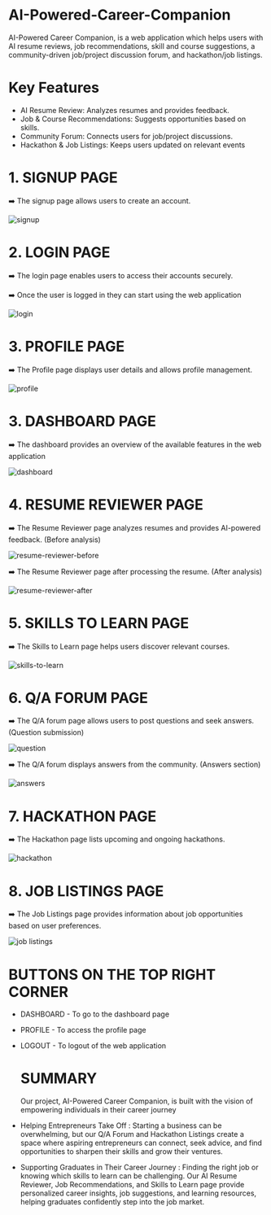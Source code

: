 # AI-Powered-Career-Companion
AI-Powered Career Companion, is a web application which helps users with AI resume reviews, job recommendations, skill and course suggestions, a community-driven job/project discussion forum, and hackathon/job listings.

# Key Features

- AI Resume Review: Analyzes resumes and provides feedback.
- Job & Course Recommendations: Suggests opportunities based on skills.
- Community Forum: Connects users for job/project discussions.
- Hackathon & Job Listings: Keeps users updated on relevant events

# 1. SIGNUP PAGE
➡️ The signup page allows users to create an account.

![signup](https://github.com/user-attachments/assets/52b962e1-5001-4b64-9563-02256249527b)

# 2. LOGIN PAGE
➡️ The login page enables users to access their accounts securely.

➡️ Once the user is logged in they can start using the web application 

![login](https://github.com/user-attachments/assets/4e812db6-fd51-4460-94e0-1a1353c70897)


# 3. PROFILE PAGE
➡️ The Profile page displays user details and allows profile management.

![profile](https://github.com/user-attachments/assets/51bb34c9-6802-4928-b436-950c201c4c0d)

# 3. DASHBOARD PAGE
➡️ The dashboard provides an overview of the available features in the web application 

![dashboard](https://github.com/user-attachments/assets/dd683c3d-61e6-4d14-88d1-0a16139b66bc)

# 4. RESUME REVIEWER PAGE
➡️ The Resume Reviewer page analyzes resumes and provides AI-powered feedback.
(Before analysis)

![resume-reviewer-before](https://github.com/user-attachments/assets/1557b9d1-5b75-4eb8-8582-9e4616893088)

➡️ The Resume Reviewer page after processing the resume.
(After analysis)

![resume-reviewer-after](https://github.com/user-attachments/assets/13f84c1c-fdd5-47b0-aeea-0de54538ddbc)

# 5. SKILLS TO LEARN PAGE
➡️ The Skills to Learn page helps users discover relevant courses.

![skills-to-learn](https://github.com/user-attachments/assets/cf24f662-bad7-457f-a8f1-bb2f02a91d6c)

# 6. Q/A FORUM PAGE
➡️ The Q/A forum page allows users to post questions and seek answers.
(Question submission)

![question](https://github.com/user-attachments/assets/8c3e8afb-379b-4a5f-8387-75efe50848b4)

➡️ The Q/A forum displays answers from the community.
(Answers section)

![answers](https://github.com/user-attachments/assets/dac59e81-1b18-47ec-b385-8ebe6ce7afb2)

# 7. HACKATHON PAGE
➡️ The Hackathon page lists upcoming and ongoing hackathons.

![hackathon](https://github.com/user-attachments/assets/18b7e943-7297-4066-9986-f506b4115028)

# 8. JOB LISTINGS PAGE
➡️ The Job Listings page provides information about job opportunities based on user preferences.

![job listings](https://github.com/user-attachments/assets/b14b5c40-388a-489c-aadd-934221cc8487)

# BUTTONS ON THE TOP RIGHT CORNER

- DASHBOARD - To go to the dashboard page
- PROFILE - To access the profile page
- LOGOUT - To logout of the web application

  # SUMMARY
  Our project, AI-Powered Career Companion, is built with the vision of empowering individuals in their career journey

- Helping Entrepreneurs Take Off : Starting a business can be overwhelming, but our Q/A Forum and Hackathon Listings create a space where aspiring entrepreneurs can connect, seek advice, and find opportunities to sharpen their skills and grow their ventures.
- Supporting Graduates in Their Career Journey : Finding the right job or knowing which skills to learn can be challenging. Our AI Resume Reviewer, Job Recommendations, and Skills to Learn page provide personalized career insights, job suggestions, and learning resources, helping graduates confidently step into the job market.

